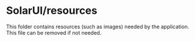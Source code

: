 # SolarUI/resources

This folder contains resources (such as images) needed by the application. This file can
be removed if not needed.
